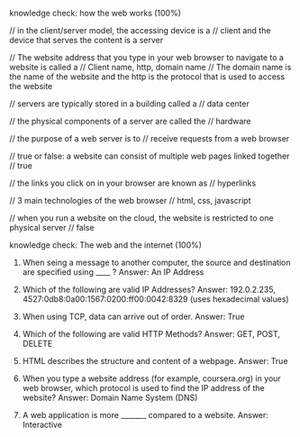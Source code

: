 knowledge check: how the web works (100%)

// in the client/server model, the accessing device is a 
// client and the device that serves the content is a server

// The website address that you type in your web browser to navigate to a website is called a 
// Client name, http, domain name
// The domain name is the name of the website and the http is the protocol that is used to access the website

// servers are typically stored in a building called a 
// data center

// the physical components of a server are called the
// hardware

// the purpose of a web server is to
// receive requests from a web browser

// true or false: a website can consist of multiple web pages linked together
// true

// the links you click on in your browser are known as
// hyperlinks

// 3 main technologies of the web browser 
// html, css, javascript

// when you run a website on the cloud, the website is restricted to one physical server
// false

knowledge check: The web and the internet (100%) 

1. When seing a message to another computer, the source and destination are specified using ____ ?
Answer: An IP Address

2. Which of the following are valid IP Addresses? 
Answer: 192.0.2.235, 4527:0db8:0a00:1567:0200:ff00:0042:8329 (uses hexadecimal values) 

3. When using TCP, data can arrive out of order. 
Answer: True

4. Which of the following are valid HTTP Methods? 
Answer: GET, POST, DELETE

5. HTML describes the structure and content of a webpage. 
Answer: True

6. When you type a website address (for example, coursera.org) in your web browser, which protocol is used to find the IP address of the website? 
Answer: Domain Name System (DNS) 

7. A web application is more _______ compared to a website. 
Answer: Interactive 

